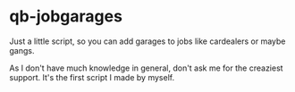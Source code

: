 # qb-jobgarages
Just a little script, so you can add garages to jobs like cardealers or maybe gangs.

As I don't have much knowledge in general, don't ask me for the creaziest support.
It's the first script I made by myself.
